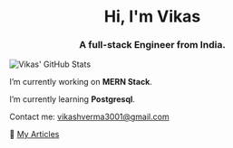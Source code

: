 <h1 align="center">Hi, I'm Vikas</h1>
<h3 align="center">A full-stack Engineer from India.</h3>

![Vikas' GitHub Stats](https://github-readme-stats.vercel.app/api?username=Vi369&show_icons=true&theme=radical)

I’m currently working on **MERN Stack**.

I’m currently learning **Postgresql**.

Contact me: [vikashverma3001@gmail.com](mailto:vikashverma3001@gmail.com)

📝 [My Articles](https://vikas369.hashnode.dev/)

